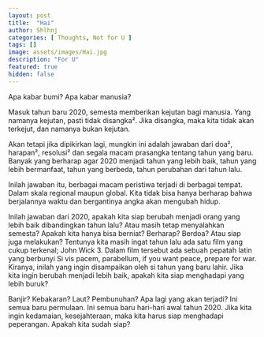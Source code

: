 ```yaml
---
layout: post
title:  "Hai"
author: Shlhnj
categories: [ Thoughts, Not for U ]
tags: []
image: assets/images/Hai.jpg
description: "For U"
featured: true
hidden: false
---
```


Apa kabar bumi? Apa kabar manusia?

Masuk tahun baru 2020, semesta memberikan kejutan bagi manusia. Yang namanya kejutan, pasti tidak disangka². Jika disangka, maka kita tidak akan terkejut, dan namanya bukan kejutan. 
 
Akan tetapi jika dipikirkan lagi, mungkin ini adalah jawaban dari doa², harapan², resolusi² dan segala macam prasangka tentang tahun yang baru. Banyak yang berharap agar 2020 menjadi tahun yang lebih baik, tahun yang lebih bermanfaat, tahun yang berbeda, tahun perubahan dari tahun lalu. 
 
Inilah jawaban itu, berbagai macam peristiwa terjadi di berbagai tempat. Dalam skala regional maupun global. Kita tidak bisa hanya berharap bahwa berjalannya waktu dan bergantinya angka akan mengubah hidup. 
 
Inilah jawaban dari 2020, apakah kita siap berubah menjadi orang yang lebih baik dibandingkan tahun lalu? Atau masih tetap menyalahkan semesta? Apakah kita hanya bisa berniat? Berharap? Berdoa? Atau siap juga melakukan? Tentunya kita masih ingat tahun lalu ada satu film yang cukup terkenal; John Wick 3. Dalam film tersebut ada sebuah pepatah latin yang berbunyi Si vis pacem, parabellum, if you want peace, prepare for war. Kiranya, inilah yang ingin disampaikan oleh si tahun yang baru lahir. Jika kita ingin berubah menjadi lebih baik, apakah kita siap menghadapi yang lebih buruk?

Banjir? Kebakaran? Laut? Pembunuhan?  Apa lagi yang akan terjadi? Ini semua baru permulaan. Ini semua baru hari-hari awal tahun 2020.
Jika kita ingin kedamaian, kesejahteraan, maka kita harus siap menghadapi peperangan. Apakah kita sudah siap?
